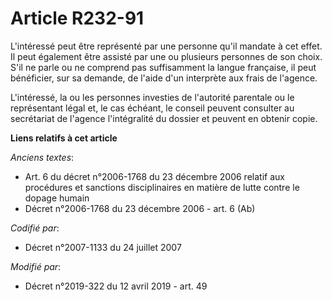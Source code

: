 # Article R232-91

L'intéressé peut être représenté par une personne qu'il mandate à cet effet. Il peut également être assisté par une ou
plusieurs personnes de son choix. S'il ne parle ou ne comprend pas suffisamment la langue française, il peut bénéficier, sur
sa demande, de l'aide d'un interprète aux frais de l'agence.

L'intéressé, la ou les personnes investies de l'autorité parentale ou le représentant légal et, le cas échéant, le conseil
peuvent consulter au secrétariat de l'agence l'intégralité du dossier et peuvent en obtenir copie.

**Liens relatifs à cet article**

_Anciens textes_:

  - Art. 6 du décret n°2006-1768 du 23 décembre 2006 relatif aux procédures et sanctions disciplinaires en matière de lutte contre le dopage humain
  - Décret n°2006-1768 du 23 décembre 2006 - art. 6 (Ab)

_Codifié par_:

  - Décret n°2007-1133 du 24 juillet 2007

_Modifié par_:

  - Décret n°2019-322 du 12 avril 2019 - art. 49
